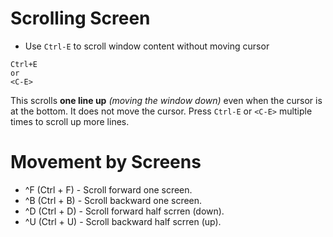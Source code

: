 # Scrolling Screen
 * Use `Ctrl-E` to scroll window content without moving cursor
```vim
Ctrl+E
or
<C-E>
```
This scrolls **one line up** *(moving the window down)* even when the cursor is at the bottom. It does not move the cursor. Press `Ctrl-E` or `<C-E>` multiple times to scroll up more lines.
# Movement by Screens

 * ^F (Ctrl + F) - Scroll forward one screen.
 * ^B (Ctrl + B) - Scroll backward one screen.
 * ^D (Ctrl + D) - Scroll forward half scrren (down).
 * ^U (Ctrl + U) - Scroll backward half scrren (up).

